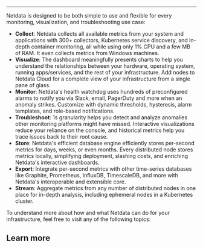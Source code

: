 <!--
title: "Overview"
sidebar_label: "Overview"
custom_edit_url: "https://github.com/netdata/netdata/blob/master/docs/concepts/netdata-architecture/overview.md"
learn_status: "Published"
learn_topic_type: "Concepts"
learn_rel_path: "Concepts/Netdata architecture"
sidebar_position: "000"
learn_docs_purpose: "Give an overview of what Netdata Agent is about and present the capabilities of the Agent (Metric collection/storage/exporting/streaming-replication & ACLK for interconnecting with Netdata Hub). Give a small overview on how  Netdata Agent runs a daemon and how you manage it via CLI"
-->

**********************************************************************

Netdata is designed to be both simple to use and flexible for every monitoring, visualization, and troubleshooting use
case:

-   **Collect**: Netdata collects all available metrics from your system and applications with 300+ collectors,
    Kubernetes service discovery, and in-depth container monitoring, all while using only 1% CPU and a few MB of RAM. It
    even collects metrics from Windows machines.
-   **Visualize**: The dashboard meaningfully presents charts to help you understand the relationships between your
    hardware, operating system, running apps/services, and the rest of your infrastructure. Add nodes to Netdata Cloud
    for a complete view of your infrastructure from a single pane of glass.
-   **Monitor**: Netdata's health watchdog uses hundreds of preconfigured alarms to notify you via Slack, email,
    PagerDuty and more when an anomaly strikes. Customize with dynamic thresholds, hysteresis, alarm templates, and
    role-based notifications.
-   **Troubleshoot**: 1s granularity helps you detect and analyze anomalies other monitoring platforms might have
    missed. Interactive visualizations reduce your reliance on the console, and historical metrics help you trace issues
    back to their root cause.
-   **Store**: Netdata's efficient database engine efficiently stores per-second metrics for days, weeks, or even
    months. Every distributed node stores metrics locally, simplifying deployment, slashing costs, and enriching
    Netdata's interactive dashboards.
-   **Export**: Integrate per-second metrics with other time-series databases like Graphite, Prometheus, InfluxDB,
    TimescaleDB, and more with Netdata's interoperable and extensible core.
-   **Stream**: Aggregate metrics from any number of distributed nodes in one place for in-depth analysis, including
    ephemeral nodes in a Kubernetes cluster.

To understand more about how and what Netdata can do for your infrastructure, feel free to visit any of the following topics:

## Learn more 
<Grid columns="5">
  <Box
    title="Netdata Architecture">
    <BoxList>
      <BoxListItem to="https://github.com/netdata/netdata/blob/master/docs/concepts/netdata-architecture/distributed-data-architecture.md" title="Distributed data architecture" />
      <BoxListItem to="https://github.com/netdata/netdata/blob/master/docs/concepts/netdata-architecture/high-fidelity-monitoring.md" title="High fidility monitoring" />
      <BoxListItem to="https://github.com/netdata/netdata/blob/master/docs/concepts/netdata-architecture/unlimited-scalability.md" title="Unlimited Scalbility"/>
      <BoxListItem to="https://github.com/netdata/netdata/blob/master/docs/concepts/netdata-architecture/zero-configuration.md" title="Zero configuration"/>
      <BoxListItem to="https://github.com/netdata/netdata/blob/master/docs/concepts/netdata-architecture/high-fidelity-monitoring.md" title="Guided troubleshooting" />
    </BoxList>
  </Box>
</Grid>

